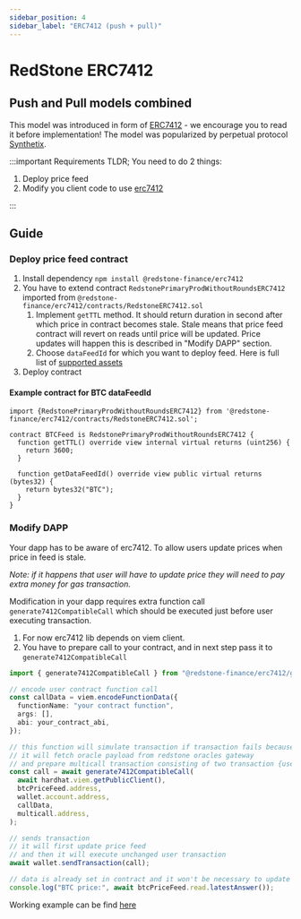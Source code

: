 ```yaml
---
sidebar_position: 4
sidebar_label: "ERC7412 (push + pull)"
---
```


# RedStone ERC7412

## Push and Pull models combined

This model was introduced in form of [ERC7412](https://eips.ethereum.org/EIPS/eip-7412) - we encourage you to read it before implementation! The model was popularized by perpetual protocol [Synthetix](https://synthetix.io/).

:::important Requirements
TLDR; You need to do 2 things:

1. Deploy price feed
2. Modify you client code to use [erc7412](https://www.npmjs.com/package/@redstone-finance/erc7412)

:::

## Guide

### Deploy price feed contract

1. Install dependency `npm install @redstone-finance/erc7412`
2. You have to extend contract `RedstonePrimaryProdWithoutRoundsERC7412` imported from `@redstone-finance/erc7412/contracts/RedstoneERC7412.sol`
   1. Implement `getTTL` method. It should return duration in second after which price in contract becomes stale. Stale means that price feed contract will revert on reads until price will be updated. Price updates will happen this is described in "Modify DAPP" section.
   2. Choose `dataFeedId` for which you want to deploy feed. Here is full list of [supported assets](https://app.redstone.finance/#/app/data-services/redstone-primary-prod)
3. Deploy contract

#### Example contract for BTC dataFeedId

```sol
import {RedstonePrimaryProdWithoutRoundsERC7412} from '@redstone-finance/erc7412/contracts/RedstoneERC7412.sol';

contract BTCFeed is RedstonePrimaryProdWithoutRoundsERC7412 {
  function getTTL() override view internal virtual returns (uint256) {
    return 3600;
  }

  function getDataFeedId() override view public virtual returns (bytes32) {
    return bytes32("BTC");
  }
}
```

### Modify DAPP

Your dapp has to be aware of erc7412. To allow users update prices when price in feed is stale.

_Note: if it happens that user will have to update price they will need to pay extra money for gas transaction._

Modification in your dapp requires extra function call `generate7412CompatibleCall` which should be executed just before user executing transaction.

1. For now erc7412 lib depends on viem client.
2. You have to prepare call to your contract, and in next step pass it to `generate7412CompatibleCall`

```ts
import { generate7412CompatibleCall } from "@redstone-finance/erc7412/generate7412CompatibleCall";

// encode user contract function call
const callData = viem.encodeFunctionData({
  functionName: "your contract function",
  args: [],
  abi: your_contract_abi,
});

// this function will simulate transaction if transaction fails because of erc7412.OracleDataRequired,
// it will fetch oracle payload from redstone oracles gateway
// and prepare multicall transaction consisting of two transaction {user_tx,update_redstone_price_feed_tx}
const call = await generate7412CompatibleCall(
  await hardhat.viem.getPublicClient(),
  btcPriceFeed.address,
  wallet.account.address,
  callData,
  multicall.address,
);

// sends transaction
// it will first update price feed
// and then it will execute unchanged user transaction
await wallet.sendTransaction(call);

// data is already set in contract and it won't be necessary to update it until TTL passes
console.log("BTC price:", await btcPriceFeed.read.latestAnswer());
```

Working example can be find [here](https://github.com/redstone-finance/erc7412-example)
